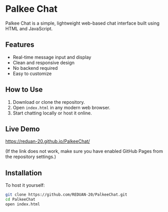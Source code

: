 # Palkee Chat

Palkee Chat is a simple, lightweight web-based chat interface built using HTML and JavaScript.

## Features

- Real-time message input and display
- Clean and responsive design
- No backend required
- Easy to customize

## How to Use

1. Download or clone the repository.
2. Open `index.html` in any modern web browser.
3. Start chatting locally or host it online.

## Live Demo

https://reduan-20.github.io/PalkeeChat/

(If the link does not work, make sure you have enabled GitHub Pages from the repository settings.)

## Installation

To host it yourself:

```bash
git clone https://github.com/REDUAN-20/PalkeeChat.git
cd PalkeeChat
open index.html
